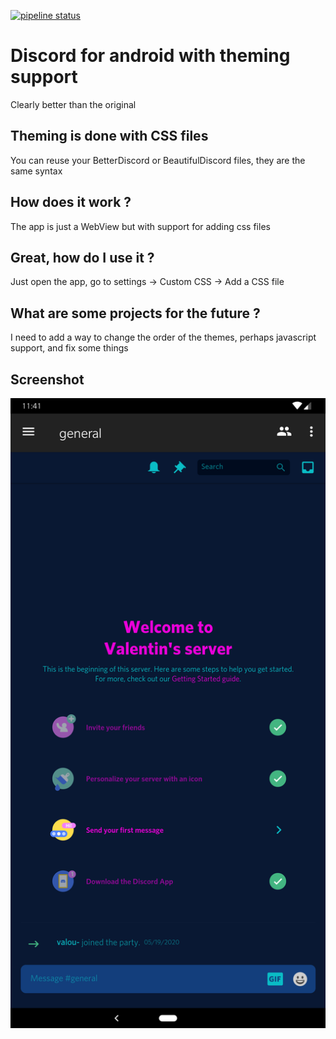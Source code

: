 [![pipeline status](https://gitlab.com/srgoti/discord-android/badges/master/pipeline.svg)](https://gitlab.com/srgoti/discord-android/-/commits/master)

# Discord for android with theming support

Clearly better than the original

## Theming is done with CSS files

You can reuse your BetterDiscord or BeautifulDiscord files, they are the same syntax

## How does it work ?

The app is just a WebView but with support for adding css files

## Great, how do I use it ?

Just open the app, go to settings -> Custom CSS -> Add a CSS file

## What are some projects for the future ?

I need to add a way to change the order of the themes, perhaps javascript support, and fix some things


## Screenshot
![Screenshot](test.png)